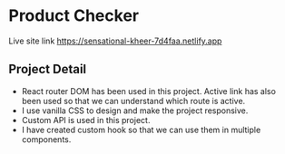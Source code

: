 # Product Checker

Live site link  https://sensational-kheer-7d4faa.netlify.app

## Project Detail
* React router DOM has been used in this project. Active link has also been used so that we can understand which route is active. 
* I use vanilla CSS to design and make the project responsive. 
* Custom API is used in this project. 
* I have created custom hook so that we can use them in multiple components.  